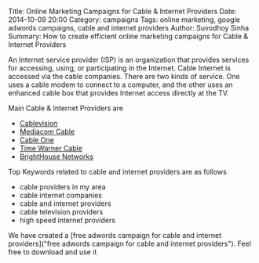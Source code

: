 Title: Online Marketing Campaigns for Cable & Internet Providers
Date: 2014-10-09 20:00
Category: campaigns
Tags: online marketing, google adwords campaigns, cable and internet providers
Author: Suvodhoy Sinha
Summary: How to create efficient online marketing campaigns for Cable & Internet Providers

An Internet service provider (ISP) is an organization that provides services for accessing, using, or participating in the Internet. Cable Internet is accessed via the cable companies. There are two kinds of service. One uses a cable modem to connect to a computer, and the other uses an enhanced cable box that provides Internet access directly at the TV.

Main Cable & Internet Providers are 

- [Cablevision](http://www.cablevision.com/ "Cablevision Cable & Internet Providers")
- [Mediacom Cable](http://www.mediacomcable.com/ "Mediacom Cable & Internet Providers")
- [Cable One](http://www.cableone.net/ "Cable & Internet Providers")
- [Time Warner Cable](http://www.timewarnercable.com/ "Time Warner Cable Providers")
- [BrightHouse Networks](http://brighthouse.com/ "BrightHouse Networks Cable & Internet Providers")

Top Keywords related to cable and internet providers are as follows

- cable providers in my area
- cable internet companies
- cable and internet providers
- cable television providers
- high speed internet providers

We have created a [free adwords campaign for cable and internet providers]("free adwords campaign for cable and internet providers"). Feel free to download and use it

